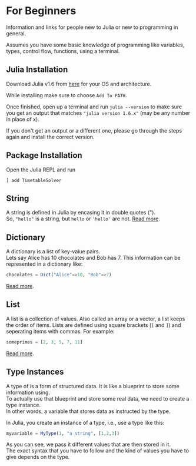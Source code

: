 # For Beginners

Information and links for people new to Julia or new to programming in general.

Assumes you have some basic knowledge of programming like variables, types, control flow, functions, using a terminal.

## Julia Installation

Download Julia v1.6 from [here](https://julialang.org/downloads/) for your OS and architecture.

While installing make sure to choose `Add To PATH`.

Once finished, open up a terminal and run `julia --version` to make sure you get an output that matches `"julia version 1.6.x"` (may be any number in place of x).

If you don't get an output or a different one, please go through the steps again and install the correct version.

## Package Installation

Open the Julia REPL and run

```
] add TimetableSolver
```

## String
A string is defined in Julia by encasing it in double quotes (").  
So, `"hello"` is a string, but `hello` or `'hello'` are not. [Read more](https://docs.julialang.org/en/v1/manual/strings/#String-Basics).

## Dictionary
A dictionary is a list of key-value pairs.  
Lets say Alice has 10 chocolates and Bob has 7. This information can be represented in a dictionary like:
```julia
chocolates = Dict("Alice"=>10, "Bob"=>7)
```
[Read more](https://docs.julialang.org/en/v1/base/collections/#Dictionaries).

## List
A list is a collection of values. Also called an array or a vector, a list keeps the order of items.
Lists are defined using square brackets (`[` and `]`) and seperating items with commas.
For example:
```julia
someprimes = [2, 3, 5, 7, 11]
```
[Read more](https://docs.julialang.org/en/v1/manual/arrays/#man-array-literals).

## Type Instances
A type of is a form of structured data. It is like a blueprint to store some information using.  
To actually use that blueprint and store some real data, we need to create a type instance.  
In other words, a variable that stores data as instructed by the type.

In Julia, you create an instance of a type, i.e., use a type like this:
```julia
myvariable = MyType(1, "a string", [1,2,3])
```
As you can see, we pass it different values that are then stored in it.  
The exact syntax that you have to follow and the kind of values you have to give depends on the type.
